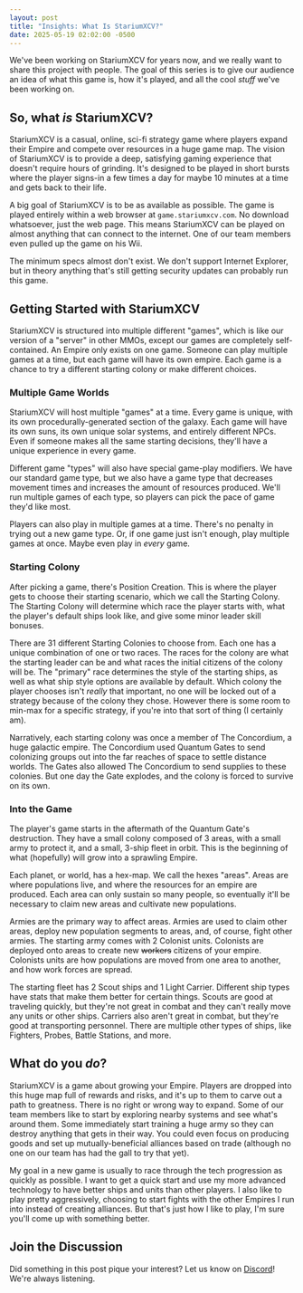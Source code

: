 ```yaml
---
layout: post
title: "Insights: What Is StariumXCV?"
date: 2025-05-19 02:02:00 -0500
---
```

We've been working on StariumXCV for years now, and we really want to share this project with people. The goal of this series is to give our audience an idea of what this game is, how it's played, and all the cool *stuff* we've been working on. 

## So, what *is* StariumXCV? 
StariumXCV is a casual, online, sci-fi strategy game where players expand their Empire and compete over resources in a huge game map. The vision of StariumXCV is to provide a deep, satisfying gaming experience that doesn't require hours of grinding. It's designed to be played in short bursts where the player signs-in a few times a day for maybe 10 minutes at a time and gets back to their life.

A big goal of StariumXCV is to be as available as possible. The game is played entirely within a web browser at `game.stariumxcv.com`. No download whatsoever, just the web page. This means StariumXCV can be played on almost anything that can connect to the internet. One of our team members even pulled up the game on his Wii. 

The minimum specs almost don't exist. We don't support Internet Explorer, but in theory anything that's still getting security updates can probably run this game.
## Getting Started with StariumXCV
StariumXCV is structured into multiple different "games", which is like our version of a "server" in other MMOs, except our games are completely self-contained. An Empire only exists on one game. Someone can play multiple games at a time, but each game will have its own empire. Each game is a chance to try a different starting colony or make different choices. 
### Multiple Game Worlds
StariumXCV will host multiple "games" at a time. Every game is unique, with its own procedurally-generated section of the galaxy. Each game will have its own suns, its own unique solar systems, and entirely different NPCs. Even if someone makes all the same starting decisions, they'll have a unique experience in every game.

Different game "types" will also have special game-play modifiers. We have our standard game type, but we also have a game type that decreases movement times and increases the amount of resources produced. We'll run multiple games of each type, so players can pick the pace of game they'd like most. 

Players can also play in multiple games at a time. There's no penalty in trying out a new game type. Or, if one game just isn't enough, play multiple games at once. Maybe even play in *every* game.
### Starting Colony
After picking a game, there's Position Creation. This is where the player gets to choose their starting scenario, which we call the Starting Colony. The Starting Colony will determine which race the player starts with, what the player's default ships look like, and give some minor leader skill bonuses. 

There are 31 different Starting Colonies to choose from. Each one has a unique combination of one or two races. The races for the colony are what the starting leader can be and what races the initial citizens of the colony will be. The "primary" race determines the style of the starting ships, as well as what ship style options are available by default. Which colony the player chooses isn't *really* that important, no one will be locked out of a strategy because of the colony they chose. However there is some room to min-max for a specific strategy, if you're into that sort of thing (I certainly am).

Narratively, each starting colony was once a member of The Concordium, a huge galactic empire. The Concordium used Quantum Gates to send colonizing groups out into the far reaches of space to settle distance worlds. The Gates also allowed The Concordium to send supplies to these colonies. But one day the Gate explodes, and the colony is forced to survive on its own. 
### Into the Game
The player's game starts in the aftermath of the Quantum Gate's destruction. They have a small colony composed of 3 areas, with a small army to protect it, and a small, 3-ship fleet in orbit. This is the beginning of what (hopefully) will grow into a sprawling Empire. 

Each planet, or world, has a hex-map. We call the hexes "areas". Areas are where populations live, and where the resources for an empire are produced. Each area can only sustain so many people, so eventually it'll be necessary to claim new areas and cultivate new populations. 

Armies are the primary way to affect areas. Armies are used to claim other areas, deploy new population segments to areas, and, of course, fight other armies. The starting army comes with 2 Colonist units. Colonists are deployed onto areas to create new ~~workers~~ citizens of your empire. Colonists units are how populations are moved from one area to another, and how work forces are spread. 

The starting fleet has 2 Scout ships and 1 Light Carrier. Different ship types have stats that make them better for certain things. Scouts are good at traveling quickly, but they're not great in combat and they can't really move any units or other ships. Carriers also aren't great in combat, but they're good at transporting personnel. There are multiple other types of ships, like Fighters, Probes, Battle Stations, and more. 
## What do you *do*?
StariumXCV is a game about growing your Empire. Players are dropped into this huge map full of rewards and risks, and it's up to them to carve out a path to greatness. There is no right or wrong way to expand. Some of our team members like to start by exploring nearby systems and see what's around them. Some immediately start training a huge army so they can destroy anything that gets in their way. You could even focus on producing goods and set up mutually-beneficial alliances based on trade (although no one on our team has had the gall to try that yet). 

My goal in a new game is usually to race through the tech progression as quickly as possible. I want to get a quick start and use my more advanced technology to have better ships and units than other players. I also like to play pretty aggressively, choosing to start fights with the other Empires I run into instead of creating alliances. But that's just how I like to play, I'm sure you'll come up with something better.
## Join the Discussion
Did something in this post pique your interest? Let us know on [Discord](https://discord.gg/JSB2CTV)! We're always listening.
